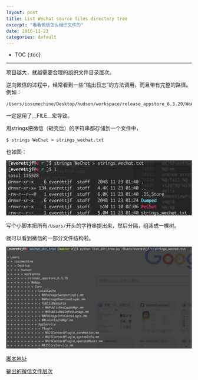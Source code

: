 ```yaml
---
layout: post
title: List Wechat source files directory tree
excerpt: "看看微信怎么组织文件的"
date: 2016-11-23
categories: default
---
```

 
* TOC
{:toc}
---
 

项目越大，就越需要合理的组织文件目录层次。

逆向微信的过程中，经常看到一些“输出日志”的方法调用，而且带有完整的路径。例如：

```
/Users/ioscmechine/Desktop/hudson/workspace/release_appstore_6.3.29/WeApp/Core/LocalCache/WAPackageSweeperLogic.mm
```

一定是用了__FILE__宏导致。

用strings把微信（砸壳后）的字符串都存储到一个文件中，

```
$ strings WeChat > strings_wechat.txt
```

也如图：

![](/media/14798364851450.jpg)

写个小脚本把所有`/Users/`开头的字符串提出来，然后分隔，组装成一棵树。

就可以看到微信的一部分文件结构啦。

![](/media/14798366527896.jpg)


[脚本地址](https://github.com/everettjf/f7/tree/master/game/wechat_dir_tree)

[输出的微信文件层次](https://github.com/everettjf/f7/blob/master/game/wechat_dir_tree/wechat_tree.txt)

